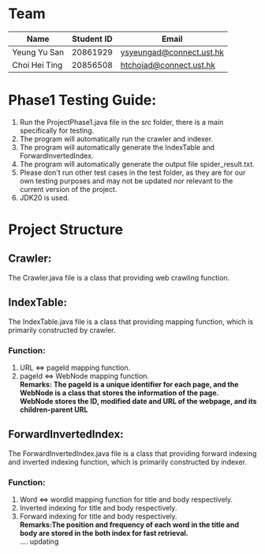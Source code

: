 # Team
| Name         | Student ID | Email                     |
|--------------|------------|---------------------------|
| Yeung Yu San | 20861929   | ysyeungad@connect.ust.hk |
| Choi Hei Ting| 20856508   | htchoiad@connect.ust.hk  |


# Phase1 Testing Guide:
1. Run the ProjectPhase1.java file in the src folder, there is a main specifically for testing.
2. The program will automatically run the crawler and indexer.
3. The program will automatically generate the IndexTable and ForwardInvertedIndex.
4. The program will automatically generate the output file spider_result.txt.
5. Please don't run other test cases in the test folder, as they are for our own testing purposes and may not be updated nor relevant to the current version of the project.
6. JDK20 is used.

# Project Structure
## Crawler:
The Crawler.java file is a class that providing web crawling function.<br>

## IndexTable:
The IndexTable.java file is a class that providing mapping function, which is primarily constructed by crawler.<br>
### Function: 
1. URL <=> pageId mapping function.<br>
2. pageId <=> WebNode mapping function.<br>
**Remarks: The pageId is a unique identifier for each page, and the WebNode is a class that stores the information of the page.**<br>
**WebNode stores the ID, modified date and URL of the webpage, and its children-parent URL**

## ForwardInvertedIndex: 
The ForwardInvertedIndex.java file is a class that providing forward indexing and inverted indexing function, which is primarily constructed by indexer.<br>
### Function: 
1. Word <=> wordId mapping function for title and body respectively.<br>
2. Inverted indexing for title and body respectively.<br>
3. Forward indexing for title and body respectively.<br>
**Remarks:The position and frequency of each word in the title and body are stored in the both index for fast retrieval.<br>**
.... updating
